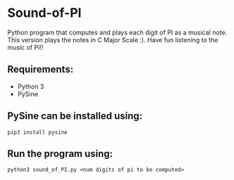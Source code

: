 # Sound-of-PI
Python program that computes and plays each digit of PI as a musical note. This version plays the notes in C Major Scale :). Have fun listening to the music of Pi!!

## Requirements:

  - Python 3
  - PySine

## PySine can be installed using:

```  
pip3 install pysine

```
## Run the program using:

```
python3 sound_of_PI.py <num digits of pi to be computed>

```
